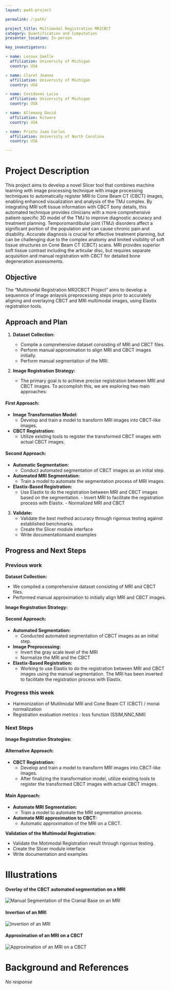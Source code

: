 ```yaml
---
layout: pw41-project

permalink: /:path/

project_title: Multimodal Registration MR2CBCT
category: Quantification and Computation
presenter_location: In-person

key_investigators:

- name: Leroux Gaelle
  affiliation: University of Michigan
  country: USA

- name: Claret Jeanne
  affiliation: University of Michigan
  country: USA

- name: Cevidanes Lucia
  affiliation: University of Michigan
  country: USA

- name: Allemang David
  affiliation: Kitware
  country: USA

- name: Prieto Juan Carlos
  affiliation: University of North Carolina
  country: USA

---
```


# Project Description

<!-- Add a short paragraph describing the project. -->

This project aims to develop a novel Slicer tool that combines machine learning with image processing technique with image processing techniques to automatically register MRI to Cone Beam CT (CBCT) images, enabling enhanced visualization and analysis of the TMJ complex.  By integrating MRI soft tissue information with CBCT bony details, this automated technique provides clinicians with a more comprehensive patient-specific 3D model of the TMJ to improve diagnostic accuracy and treatment planning. 
Temporomandibular joint (TMJ) disorders affect a significant portion of the population and can cause chronic pain and disability. Accurate diagnosis is crucial for effective treatment planning, but can be challenging due to the complex anatomy and limited visibility of soft tissue structures on Cone Beam CT (CBCT) scans. MRI provides superior soft tissue contrast including the articular disc, but requires separate acquisition and manual registration with CBCT for detailed bone degeneration assessments. 



## Objective

<!-- Describe here WHAT you would like to achieve (what you will have as end result). -->


The “Multimodal Registration MR2CBCT Project” aims to develop a sequennce of image anlaysis preprocessing steps prior to accurately aligning and overlaying CBCT and MRI multimodal images, using Elastix registration tools.



## Approach and Plan

<!-- Describe here HOW you would like to achieve the objectives stated above. -->

1. **Dataset Collection:**
   - Compile a comprehensive dataset consisting of MRI and CBCT files.
   - Perform manual approximation to align MRI and CBCT images initially.
   - Perform manual segmentation of the MRI.

2. **Image Registration Strategy:**
   - The primary goal is to achieve precise registration between MRI and CBCT images. To accomplish this, we are exploring two main approaches:

#### First Approach:
   - **Image Transformation Model:** 
     - Develop and train a model to transform MRI images into CBCT-like images.
   - **CBCT Registration:**
     - Utilize existing tools to register the transformed CBCT images with actual CBCT images.

#### Second Approach:
   - **Automatic Segmentation:**
     - Conduct automated segmentation of CBCT images as an initial step.
   - **Automated MRI Segmentation:**
     - Train a model to automate the segmentation process of MRI images.
   - **Elastix-Based Registration:**
     - Use Elastix to do the registration between MRI and CBCT images based on the segmentation.
           - Invert MRI to facilitate the registration process with Elastix.
           - Normalized MRI and CBCT
3. **Validate:**
   - Validate the best method accuracy through rigorous testing against established benchmarks.
   - Create the Slicer module interface
   - Write documentationsand examples 




## Progress and Next Steps

<!-- Update this section as you make progress, describing of what you have ACTUALLY DONE.
     If there are specific steps that you could not complete then you can describe them here, too. -->

### Previous work 

**Dataset Collection:**
   - We compiled a comprehensive dataset consisting of MRI and CBCT files.
   - Performed manual approximation to initially align MRI and CBCT images.

**Image Registration Strategy:**
#### Second Approach:
   - **Automated Segmentation:**
     - Conducted automated segmentation of CBCT images as an initial step.
   - **Image Preprocessing:**
     - Invert the gray scale level of the MRI
     - Normalize the MRI and the CBCT 
   - **Elastix-Based Registration:**
     - Working to use Elastix to do the registration between MRI and CBCT images using the manual segmentation. The MRI has been inverted to facilitate the registration process with Elastix.
    
### Progress this week
- Harmonization of Mutilmodal MRI and Cone Beam CT (CBCT) / monai normalization
- Registration evaluation metrics : loss function (SSIM,NNC,NMI)

### Next Steps
**Image Registration Strategies:**
#### Alternative Approach:
   - **CBCT Registration:**
     - Develop and train a model to transform MRI images into CBCT-like images.
     - After finalizing the transformation model, utilize existing tools to register the transformed CBCT images with actual CBCT images.

#### Main Approach:
   - **Automate MRI Segmentation:**
     - Train a model to automate the MRI segmentation process.
   - **Automate MRI approximation to CBCT:**
     - Automatic approximation of the MRI on a CBCT.

**Validation of the Multimodal Registration:**
   - Validate the Motimodal Registration result through rigorous testing.
   - Create the Slicer module interface
   - Write documentation and examples
  



# Illustrations
#### Overlay of the CBCT automated segmentation on a MRI
![Manual Segmentation of the Cranial Base on an MRI](https://github.com/NA-MIC/ProjectWeek/assets/91245687/a4a73f38-5e28-4d32-a5ad-816cad73b118)

#### Invertion of an MRI
![Invertion of an MRI](https://github.com/NA-MIC/ProjectWeek/assets/91245687/7b8e4f61-90cf-45e8-99de-7e461fc1365b)

#### Approximation of an MRI on a CBCT
![Approximation of an MRI on a CBCT](https://github.com/NA-MIC/ProjectWeek/assets/91245687/5c4211ce-e930-4bf0-b9d8-a1193a29ea0a)


# Background and References

<!-- If you developed any software, include link to the source code repository.
     If possible, also add links to sample data, and to any relevant publications. -->


_No response_

